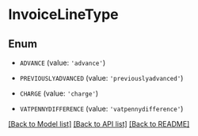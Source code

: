 # InvoiceLineType


## Enum

* `ADVANCE` (value: `'advance'`)

* `PREVIOUSLYADVANCED` (value: `'previouslyadvanced'`)

* `CHARGE` (value: `'charge'`)

* `VATPENNYDIFFERENCE` (value: `'vatpennydifference'`)

[[Back to Model list]](../README.md#documentation-for-models) [[Back to API list]](../README.md#documentation-for-api-endpoints) [[Back to README]](../README.md)


